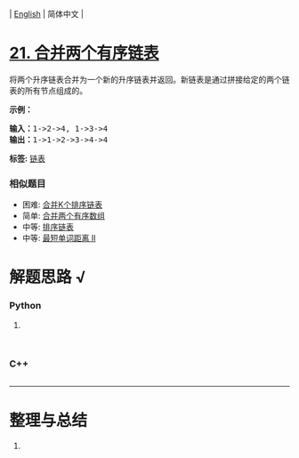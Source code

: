 | [English](README_EN.md) | 简体中文 |

# [21. 合并两个有序链表](https://leetcode-cn.com/problems/merge-two-sorted-lists)
<p>将两个升序链表合并为一个新的升序链表并返回。新链表是通过拼接给定的两个链表的所有节点组成的。&nbsp;</p>

<p><strong>示例：</strong></p>

<pre><strong>输入：</strong>1-&gt;2-&gt;4, 1-&gt;3-&gt;4
<strong>输出：</strong>1-&gt;1-&gt;2-&gt;3-&gt;4-&gt;4
</pre>

**标签:**  [链表](https://leetcode-cn.com/tag/linked-list) 
 ### 相似题目
- 困难:	[合并K个排序链表](https://leetcode-cn.com/problems/merge-k-sorted-lists) 
- 简单:	[合并两个有序数组](https://leetcode-cn.com/problems/merge-sorted-array) 
- 中等:	[排序链表](https://leetcode-cn.com/problems/sort-list) 
- 中等:	[最短单词距离 II](https://leetcode-cn.com/problems/shortest-word-distance-ii) 

# 解题思路 √

### Python

1. 

```python

```


```python

```

### C++

```cpp

```

---



# 整理与总结

1. 